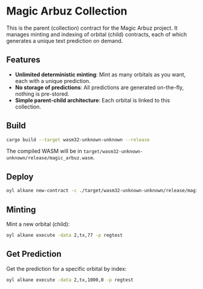 # Magic Arbuz Collection

This is the parent (collection) contract for the Magic Arbuz project. It manages minting and indexing of orbital (child) contracts, each of which generates a unique text prediction on demand.

## Features
- **Unlimited deterministic minting**: Mint as many orbitals as you want, each with a unique prediction.
- **No storage of predictions**: All predictions are generated on-the-fly, nothing is pre-stored.
- **Simple parent-child architecture**: Each orbital is linked to this collection.

## Build
```bash
cargo build --target wasm32-unknown-unknown --release
```
The compiled WASM will be in `target/wasm32-unknown-unknown/release/magic_arbuz.wasm`.

## Deploy
```bash
oyl alkane new-contract -c ./target/wasm32-unknown-unknown/release/magic_arbuz.wasm -data 1,0 -p regtest
```

## Minting
Mint a new orbital (child):
```bash
oyl alkane execute -data 2,tx,77 -p regtest
```

## Get Prediction
Get the prediction for a specific orbital by index:
```bash
oyl alkane execute -data 2,tx,1000,0 -p regtest
```